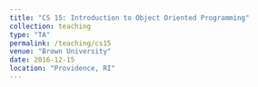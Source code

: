 ```yaml
---
title: "CS 15: Introduction to Object Oriented Programming"
collection: teaching
type: "TA"
permalink: /teaching/cs15
venue: "Brown University"
date: 2016-12-15
location: "Providence, RI"
---
```

